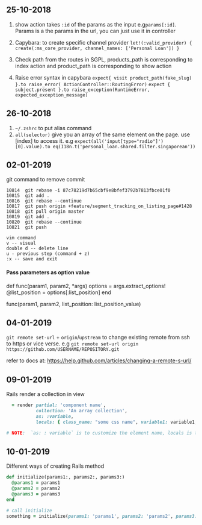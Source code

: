 ## 25-10-2018
1. show action takes `:id` of the params as the input e.g`params[:id]`. Params is a the params in the url, you can just use it in controller
2. Capybara: to create specific channel provider
      `let!(:valid_provider) { create(:ms_core_provider, channel_names: ['Personal Loan']) }`

3. Check path from the routes
      in SGPL, products_path is corresponding to index action and product_path is corresponding to show action
4. Raise error syntax in capybara
    `expect{ visit product_path(fake_slug) }.to raise_error( ActionController::RoutingError)`
    `expect { subject.present }.to raise_exception(RuntimeError, expected_exception_message)`

## 26-10-2018
1. `~/.zshrc` to put alias command
2. `all(selector)` give you an array of the same element on the page. use [index] to access it.
      e.g `expect(all('input[type="radio"]')[0].value).to eq(I18n.t('personal_loan.shared.filter.singaporean'))`

## 02-01-2019
git command to remove commit
```
10814  git rebase -i 87c78219d7b65cbf9e8bfef3792b7813fbce01f0
10815  git add .
10816  git rebase --continue
10817  git push origin +feature/segment_tracking_on_listing_page#1428
10818  git pull origin master
10819  git add .
10820  git rebase --continue
10821  git push

vim command
v -- visual
double d -- delete line
u - previous step (command + z)
:x -- save and exit
```
#### Pass parameters as option value

def func(param1, param2, *args)
  options = args.extract_options!
  @list_position = options[:list_position]
end

func(param1, param2, list_position: list_position_value)

## 04-01-2019
`git remote set-url` + `origin`/`upstream` to change existing remote from ssh to https or vice verse.
e.g `git remote set-url origin https://github.com/USERNAME/REPOSITORY.git`

refer to docs at: https://help.github.com/articles/changing-a-remote-s-url/


## 09-01-2019
Rails render a collection in view
```ruby
  = render partial: 'component name',
           collection: 'An array collection',
           as: :variable,
           locals: { class_name: "some css name", variable1: variable1, variable2: variable2 }

# NOTE:  `as: : variable` is to customize the element name, locals is to pass other data into the component
```

## 10-01-2019
Different ways of creating Rails method
```ruby
def initialize(params1:, params2:, params3:)
  @params1 = params1
  @params2 = params2
  @params3 = params3
end

# call initialize
something = initialize(params1: 'params1', params2: 'params2', params3: 'params3')
```
